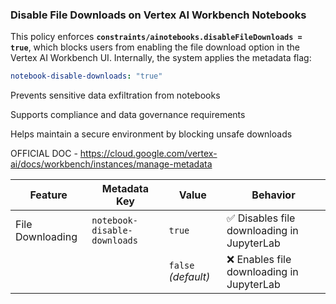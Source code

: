 ### Disable File Downloads on Vertex AI Workbench Notebooks

This policy enforces **`constraints/ainotebooks.disableFileDownloads = true`**, which blocks users from enabling the file download option in the Vertex AI Workbench UI. Internally, the system applies the metadata flag:  
```yaml
notebook-disable-downloads: "true"

```
Prevents sensitive data exfiltration from notebooks

Supports compliance and data governance requirements

Helps maintain a secure environment by blocking unsafe downloads

OFFICIAL DOC - https://cloud.google.com/vertex-ai/docs/workbench/instances/manage-metadata

| **Feature**      | **Metadata Key**             | **Value**           | **Behavior**                              |
| ---------------- | ---------------------------- | ------------------- | ----------------------------------------- |
| File Downloading | `notebook-disable-downloads` | `true`              | ✅ Disables file downloading in JupyterLab |
|                  |                              | `false` *(default)* | ❌ Enables file downloading in JupyterLab  |
